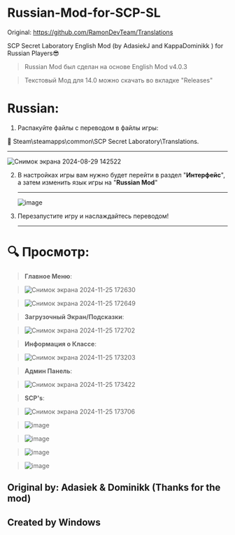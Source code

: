 # Russian-Mod-for-SCP-SL
Original: https://github.com/RamonDevTeam/Translations 

SCP Secret Laboratory English Mod (by AdasiekJ and KappaDominikk ) for Russian Players😎

> Russian Mod был сделан на основе English Mod v4.0.3  

> Текстовый Мод для 14.0 можно скачать во вкладке "Releases"

# **Russian:**
1. Распакуйте файлы с переводом в файлы игры:

📁 Steam\steamapps\common\SCP Secret Laboratory\Translations.

<hr>

![Снимок экрана 2024-08-29 142522](https://github.com/user-attachments/assets/1777eaf3-99f1-4235-9310-452a21711ee6)

2. В настройках игры вам нужно будет перейти в раздел "<b>Интерфейс</b>", а затем изменить язык игры на "<b>Russian Mod</b>"

   <hr>

   ![image](https://github.com/user-attachments/assets/ce192243-3e8a-42b4-a62f-0b4133781372)

3. Перезапустите игру и наслаждайтесь переводом!

   <hr>

# 🔍 **Просмотр:**
> **Главное Меню**:

> ![Снимок экрана 2024-11-25 172630](https://github.com/user-attachments/assets/895ef4a2-b67b-4370-b393-e78ae229757e)

>![Снимок экрана 2024-11-25 172649](https://github.com/user-attachments/assets/368ac7e3-d89c-4c17-8ffc-8fa41061d8eb)


 
> **Загрузочный Экран/Подсказки**:

> ![Снимок экрана 2024-11-25 172702](https://github.com/user-attachments/assets/6f4b20e5-20a8-422d-855a-96a599772509)

> **Информация о Классе**:

> ![Снимок экрана 2024-11-25 173203](https://github.com/user-attachments/assets/6b88d43a-75e6-4c6f-b356-0f1b1d74a6f0)

> **Админ Панель**:

> ![Снимок экрана 2024-11-25 173422](https://github.com/user-attachments/assets/396718e4-e5ca-4b93-9cea-2dd93d4fa742)

> **SCP's**:

> ![Снимок экрана 2024-11-25 173706](https://github.com/user-attachments/assets/0ff7b2bc-9d41-4786-972e-e70db810fd3c)

> ![image](https://github.com/user-attachments/assets/ab130f32-4d45-47e9-b3f1-efef50520fbb)

>![image](https://github.com/user-attachments/assets/c667a475-f8ca-4497-8003-b89774e9d844)

>![image](https://github.com/user-attachments/assets/7bf5b4af-eda1-4bae-8321-b41af09f90bb)

>![image](https://github.com/user-attachments/assets/75448a71-6f03-4ec5-8479-541655bdcc36)



 
## **Original by: Adasiek & Dominikk (Thanks for the mod)**
## **Created by Windows**
